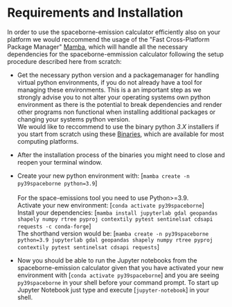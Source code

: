 #  Requirements and Installation

In order to use the spaceborne-emission calculator efficiently also on your platform we would reccommend the usage of the "Fast Cross-Platform Package Manager" [Mamba](https://github.com/mamba-org/mamba), which will handle all the necessary dependencies for the spaceborne-emmission calculator following the setup procedure described here from scratch:

* Get the necessary python version and a packagemanager for handling virtual python environments, if you do not already have a tool for managing these environments. This is a an important step as we strongly advise you to not alter your operating systems own python environment as there is the potential to break dependencies and render other programs non functional when installing additional packages or changing your systems python version.</br>
We would like to reccommend to use the binary python _3.X_ installers if you start from scratch using these [Binaries](https://github.com/conda-forge/miniforge#mambaforge), which are available for most computing platforms. 


* After the installation process of the binaries you might need to close and reopen your terminal window.


* Create your new python environment with: [`mamba create -n py39spaceborne python=3.9`] </br>   
For the space-emissions tool you need to use Python>=3.9.</br>
Activate your new environment: [`conda activate py39spaceborne`] </br>
Install your dependencies: [`mamba install jupyterlab gdal geopandas shapely numpy rtree pyproj contextily pytest sentinelsat cdsapi requests -c conda-forge`] </br>
The shorthand version would be: [`mamba create -n py39spaceborne python=3.9 jupyterlab gdal geopandas shapely numpy rtree pyproj contextily pytest sentinelsat cdsapi requests`]


* Now you should be able to run the Jupyter notebooks from the spaceborne-emission calculator given that you have activated your new environment with [`conda activate py39spaceborne`] and you are seeing `py39spaceborne` in your shell before your command prompt. To start up Jupyter Notebook just type and execute [`jupyter-notebook`] in your shell.
